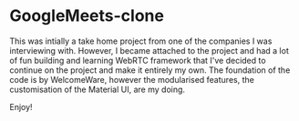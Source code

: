# GoogleMeets-clone
This was intially a take home project from one of the companies I was interviewing with. 
However, I became attached to the project and had a lot of fun building and learning WebRTC framework that I've decided to continue on the project and make it entirely my own. The foundation of the code is by WelcomeWare, however the modularised features, the customisation of the Material UI, are my doing. 

Enjoy!
